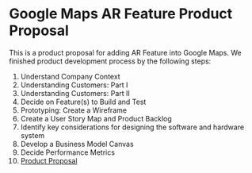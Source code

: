 # Google Maps AR Feature Product Proposal
This is a product proposal for adding AR Feature into Google Maps. We finished product development process by the following steps:
1. Understand Company Context
2. Understanding Customers: Part I
3. Understanding Customers: Part II
4. Decide on Feature(s) to Build and Test
5. Prototyping: Create a Wireframe
6. Create a User Story Map and Product Backlog
7. Identify key considerations for designing the software and hardware system
8. Develop a Business Model Canvas
9. Decide Performance Metrics
10. [Product Proposal](#10-Product-Proposal.pdf)

